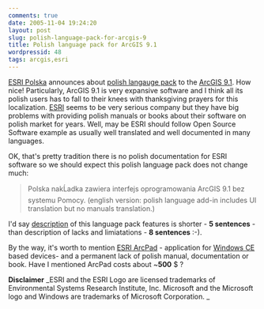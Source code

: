 ```yaml
---
comments: true
date: 2005-11-04 19:24:20
layout: post
slug: polish-language-pack-for-arcgis-9
title: Polish language pack for ArcGIS 9.1
wordpressid: 48
tags: arcgis,esri
---
```


[ESRI Polska](http://www.esripolska.com.pl) announces about [polish langauge pack](http://www.esripolska.com.pl/index.php?option=com_content&task=view&id=329&Itemid=1) to the [ArcGIS 9.1](http://www.esri.com/software/arcgis/). How nice! Particularly, ArcGIS 9.1 is very expansive software and I think all its polish users has to fall to their knees with thanksgiving prayers for this localization. [ESRI](http://www.esri.com) seems to be very serious company but they have big problems with providing polish manuals or books about their software on polish market for years. Well, may be ESRI should follow Open Source Software example as usually well translated and well documented in many languages.



OK, that's pretty tradition there is no polish documentation for ESRI software so we should expect this polish language pack does not change much:


> Polska nakĹadka zawiera interfejs oprogramowania ArcGIS 9.1 bez systemu Pomocy.
(english version: polish language add-in includes UI translation but no manuals translation.)


I'd say [description](http://www.esripolska.com.pl/index.php?option=com_content&task=view&id=329&Itemid=1) of this language pack features is shorter - **5 sentences** - than description of lacks and limiatations - **8  sentences** :-).

By the way, it's worth to mention [ESRI ArcPad](http://www.esri.com/software/arcgis/arcpad/) - application for [Windows CE](http://www.microsoft.com/windowsmobile/default.mspx) based devices- and a permanent lack of polish manual, documentation or book. Have I mentioned ArcPad costs about ~**500** $ ?

**Disclaimer**
_ESRI and the ESRI Logo are licensed trademarks of Environmental Systems Research Institute, Inc.
Microsoft and the Microsoft logo and Windows are trademarks of Microsoft Corporation. _
